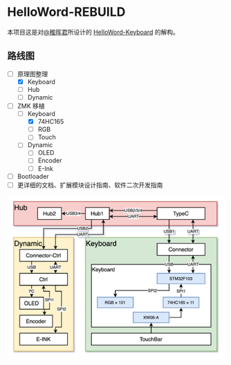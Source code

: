 HelloWord-REBUILD
==========

本项目这是对[@稚晖君](https://github.com/peng-zhihui)所设计的 [HelloWord-Keyboard](https://github.com/peng-zhihui/HelloWord-Keyboard) 的解构。

## 路线图

- [ ] 原理图整理
    - [x] Keyboard
    - [ ] Hub
    - [ ] Dynamic
- [ ] ZMK 移植
    - [ ] Keyboard
        - [x] 74HC165
        - [ ] RGB
        - [ ] Touch
    - [ ] Dynamic
        - [ ] OLED
        - [ ] Encoder
        - [ ] E-Ink
- [ ] Bootloader
- [ ] 更详细的文档、扩展模块设计指南、软件二次开发指南

![](https://github.com/peng-zhihui/HelloWord-Keyboard/raw/main/5.Docs/2.Images/hw5.png)
